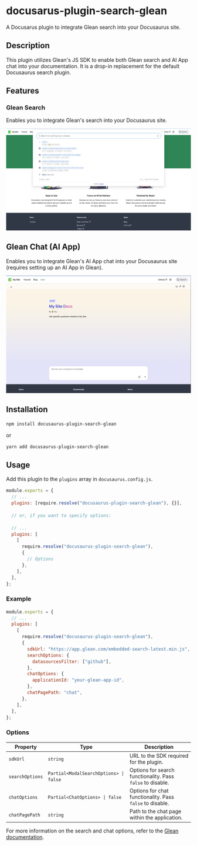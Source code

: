 # docusarus-plugin-search-glean

A Docusarus plugin to integrate Glean search into your Docusaurus site.

## Description

This plugin utilizes Glean's JS SDK to enable both Glean search and AI App chat into your documentation. It is a drop-in replacement for the default Docusaurus search plugin.

## Features

### Glean Search

Enables you to integrate Glean's search into your Docusaurus site.

![Glean Search](./img/glean-search.png)

## Glean Chat (AI App)

Enables you to integrate Glean's AI App chat into your Docusaurus site (requires setting up an AI App in Glean).

![Glean Chat](./img/glean-chat.png)

## Installation

```bash
npm install docusaurus-plugin-search-glean
```

or

```bash
yarn add docusaurus-plugin-search-glean
```

## Usage

Add this plugin to the `plugins` array in `docusaurus.config.js`.

```js
module.exports = {
  // ...
  plugins: [require.resolve("docusaurus-plugin-search-glean"), {}],

  // or, if you want to specify options:

  // ...
  plugins: [
    [
      require.resolve("docusaurus-plugin-search-glean"),
      {
        // Options
      },
    ],
  ],
};
```

### Example

```js
module.exports = {
  // ...
  plugins: [
    [
      require.resolve("docusaurus-plugin-search-glean"),
      {
        sdkUrl: "https://app.glean.com/embedded-search-latest.min.js",
        searchOptions: {
          datasourcesFilter: ["github"],
        },
        chatOptions: {
          applicationId: "your-glean-app-id",
        },
        chatPagePath: "chat",
      },
    ],
  ],
};
```

### Options

| Property        | Type                                   | Description                                                |
| --------------- | -------------------------------------- | ---------------------------------------------------------- |
| `sdkUrl`        | `string`                               | URL to the SDK required for the plugin.                    |
| `searchOptions` | `Partial<ModalSearchOptions> \| false` | Options for search functionality. Pass `false` to disable. |
| `chatOptions`   | `Partial<ChatOptions> \| false`        | Options for chat functionality. Pass `false` to disable.   |
| `chatPagePath`  | `string`                               | Path to the chat page within the application.              |

For more information on the search and chat options, refer to the [Glean documentation](https://developers.glean.com/docs/browser_api/).